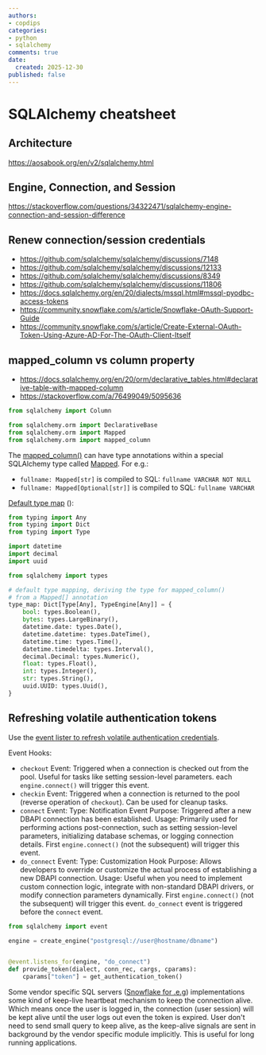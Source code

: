 ```yaml
---
authors:
- copdips
categories:
- python
- sqlalchemy
comments: true
date:
  created: 2025-12-30
published: false
---
```


# SQLAlchemy cheatsheet

## Architecture

https://aosabook.org/en/v2/sqlalchemy.html

## Engine, Connection, and Session

https://stackoverflow.com/questions/34322471/sqlalchemy-engine-connection-and-session-difference

## Renew connection/session credentials

- https://github.com/sqlalchemy/sqlalchemy/discussions/7148
- https://github.com/sqlalchemy/sqlalchemy/discussions/12133
- https://github.com/sqlalchemy/sqlalchemy/discussions/8349
- https://github.com/sqlalchemy/sqlalchemy/discussions/11806
- https://docs.sqlalchemy.org/en/20/dialects/mssql.html#mssql-pyodbc-access-tokens
- https://community.snowflake.com/s/article/Snowflake-OAuth-Support-Guide
- https://community.snowflake.com/s/article/Create-External-OAuth-Token-Using-Azure-AD-For-The-OAuth-Client-Itself

## mapped_column vs column property

- <https://docs.sqlalchemy.org/en/20/orm/declarative_tables.html#declarative-table-with-mapped-column>
- <https://stackoverflow.com/a/76499049/5095636>

```python title="Column from sqlalchemy directly"
from sqlalchemy import Column
```

```python title="mapped_column, Mapped from sqlalchemy.orm"
from sqlalchemy.orm import DeclarativeBase
from sqlalchemy.orm import Mapped
from sqlalchemy.orm import mapped_column
```

The [mapped_column()](https://docs.sqlalchemy.org/en/20/orm/mapping_api.html#sqlalchemy.orm.mapped_column) can have type annotations within a special SQLAlchemy type called [Mapped](https://docs.sqlalchemy.org/en/20/orm/internals.html#sqlalchemy.orm.Mapped).
For e.g.:

- `fullname: Mapped[str]` is compiled to SQL: `fullname VARCHAR NOT NULL`
- `fullname: Mapped[Optional[str]]` is compiled to SQL: `fullname VARCHAR`

[Default type map](https://docs.sqlalchemy.org/en/20/orm/declarative_tables.html#mapped-column-derives-the-datatype-and-nullability-from-the-mapped-annotation) ():

```python
from typing import Any
from typing import Dict
from typing import Type

import datetime
import decimal
import uuid

from sqlalchemy import types

# default type mapping, deriving the type for mapped_column()
# from a Mapped[] annotation
type_map: Dict[Type[Any], TypeEngine[Any]] = {
    bool: types.Boolean(),
    bytes: types.LargeBinary(),
    datetime.date: types.Date(),
    datetime.datetime: types.DateTime(),
    datetime.time: types.Time(),
    datetime.timedelta: types.Interval(),
    decimal.Decimal: types.Numeric(),
    float: types.Float(),
    int: types.Integer(),
    str: types.String(),
    uuid.UUID: types.Uuid(),
}
```

## Refreshing volatile authentication tokens

Use the [event lister to refresh volatile authentication credentials](https://docs.sqlalchemy.org/en/14/core/engines.html#generating-dynamic-authentication-tokens).

Event Hooks:

- `checkout` Event: Triggered when a connection is checked out from the pool. Useful for tasks like setting session-level parameters. each `engine.connect()` will trigger this event.
- `checkin` Event: Triggered when a connection is returned to the pool (reverse operation of `checkout`). Can be used for cleanup tasks.
- `connect` Event:
    Type: Notification Event
    Purpose: Triggered after a new DBAPI connection has been established.
    Usage: Primarily used for performing actions post-connection, such as setting session-level parameters, initializing database schemas, or logging connection details. First `engine.connect()` (not the subsequent) will trigger this event.
- `do_connect` Event:
    Type: Customization Hook
    Purpose: Allows developers to override or customize the actual process of establishing a new DBAPI connection.
    Usage: Useful when you need to implement custom connection logic, integrate with non-standard DBAPI drivers, or modify connection parameters dynamically. First `engine.connect()` (not the subsequent) will trigger this event.
    `do_connect` event is triggered before the `connect` event.

```python
from sqlalchemy import event

engine = create_engine("postgresql://user@hostname/dbname")


@event.listens_for(engine, "do_connect")
def provide_token(dialect, conn_rec, cargs, cparams):
    cparams["token"] = get_authentication_token()
```

Some vendor specific SQL servers ([Snowflake for .e.g](https://github.com/snowflakedb/snowflake-sqlalchemy/issues/550)) implementations some kind of keep-live heartbeat mechanism to keep the connection alive. Which means once the user is logged in, the connection (user session) will be kept alive until the user logs out even the token is expired. User don't need to send small query to keep alive, as the keep-alive signals are sent in background by the vendor specific module implicitly. This is useful for long running applications.

